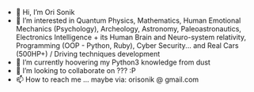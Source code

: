 - 👋  Hi, I’m Ori Sonik
- 👀  I’m interested in Quantum Physics, Mathematics, Human Emotional Mechanics (Psychology), Archeology, Astronomy, Paleoastronautics, Electronics Intelligence + its Human Brain and Neuro-system relativity, Programming (OOP - Python, Ruby), Cyber Security... and Real Cars (500HP+) / Driving techniques development
- 🌱  I’m currently hoovering my Python3 knowledge from dust
- 💞️  I’m looking to collaborate on ??? :P
- 📫  How to reach me ... maybe via: orisonik @ gmail.com

<!---
OriSonik/OriSonik is a ✨ special ✨ repository because its `README.md` (this file) appears on your GitHub profile.
You can click the Preview link to take a look at your changes.
--->
